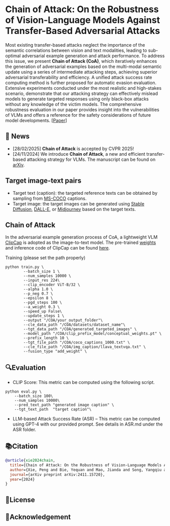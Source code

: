 # Chain of Attack: On the Robustness of Vision-Language Models Against Transfer-Based Adversarial Attacks

Most existing transfer-based attacks neglect the importance of the semantic correlations between vision and text modalities, leading to sub-optimal adversarial example generation and attack performance. To address this issue, we present **Chain of Attack (CoA)**, which iteratively enhances the generation of adversarial examples based on the multi-modal semantic update using a series of intermediate attacking steps, achieving superior adversarial transferability and efficiency. A unified attack success rate computing method is further proposed for automatic evasion evaluation. Extensive experiments conducted under the most realistic and high-stakes scenario, demonstrate that our attacking strategy can effectively mislead models to generate targeted responses using only black-box attacks without any knowledge of the victim models. The comprehensive robustness evaluation in our paper provides insight into the vulnerabilities of VLMs and offers a reference for the safety considerations of future model developments. [[Paper](https://arxiv.org/pdf/2411.15720)]


## 🚀 News
- [28/02/2025] **Chain of Attack** is accepted by CVPR 2025!
- [24/11/2024] We introduce **Chain of Attack**, a new and efficient transfer-based attacking strategy for VLMs. The manuscript can be found on [arXiv](https://arxiv.org/pdf/2411.15720).

## Target image-text pairs
- Target text (caption): the targeted reference texts can be obtained by sampling from [MS-COCO](https://cocodataset.org/) captions.
- Target image: the target images can be generated using [Stable Diffusion](https://github.com/CompVis/stable-diffusion), [DALL-E](https://arxiv.org/pdf/2102.12092), or [Midjourney](https://www.midjourney.com/) based on the target texts.

## Chain of Attack
In the adversarial example generation process of CoA, a lightweight VLM [ClipCap](https://arxiv.org/pdf/2111.09734) is adopted as the image-to-text model. The pre-trained [weights](https://drive.google.com/file/d/14pXWwB4Zm82rsDdvbGguLfx9F8aM7ovT/view?usp=sharing) and inference code of ClipCap can be found [here](https://github.com/rmokady/CLIP_prefix_caption).

Training (please set the path properly)
```
python train.py \
        --batch_size 1 \
        --num_samples 10000 \
        --input_res 224\
        --clip_encoder ViT-B/32 \
        --alpha 1.0 \
        --p_neg 0.7 \
        --epsilon 8 \
        --pgd_steps 100 \
        --a_weight 0.3 \
        --speed_up False\
        --update_steps 1 \
        --output "/COA/your_output_folder"\
        --cle_data_path "/COA/datasets/dataset_name"\
        --tgt_data_path "/COA/generated_targeted_images" \
        --model_path "/COA/clip_prefix_model/conceptual_weights.pt" \
        --prefix_length 10 \
        --tgt_file_path "/COA/coco_captions_1000.txt" \
        --cle_file_path "/COA/img_caption/llava_textvqa.txt" \
        --fusion_type "add_weight" \
```

## 🔍Evaluation

- CLIP Score: This metric can be computed using the following script.
```
python eval.py \
    --batch_size 100\
    --num_samples 10000\
    --pred_text_path "generated image caption" \
    --tgt_text_path  "target caption"\
```
- LLM-based Attack Success Rate (ASR) – This metric can be computed using GPT-4 with our provided prompt. See details in ASR.md under the ASR folder.

  
## 📚Citation
```bibtex
@article{xie2024chain,
  title={Chain of Attack: On the Robustness of Vision-Language Models Against Transfer-Based Adversarial Attacks},
  author={Xie, Peng and Bie, Yequan and Mao, Jianda and Song, Yangqiu and Wang, Yang and Chen, Hao and Chen, Kani},
  journal={arXiv preprint arXiv:2411.15720},
  year={2024}
}
```

## 📄License

## 🙏Acknowledgement
